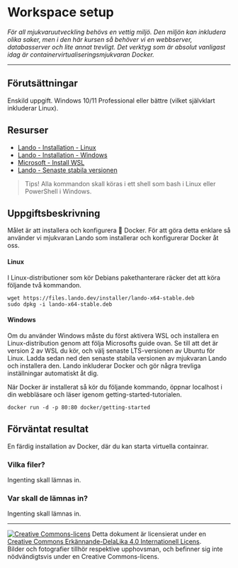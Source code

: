 # Workspace setup

_För all mjukvaruutveckling behövs en vettig miljö. Den miljön kan inkludera olika saker, men i den här kursen så behöver vi en webbserver, databasserver och lite annat trevligt. Det verktyg som är absolut vanligast idag är containervirtualiseringsmjukvaran Docker._

---

## Förutsättningar

Enskild uppgift. Windows 10/11 Professional eller bättre (vilket självklart inkluderar Linux). 

## Resurser

*   [Lando - Installation - Linux](https://docs.lando.dev/getting-started/installation.html#debian) 
*   [Lando - Installation - Windows](https://docs.lando.dev/getting-started/installation.html#windows)
*   [Microsoft - Install WSL](https://learn.microsoft.com/en-us/windows/wsl/install)
*   [Lando - Senaste stabila versionen](https://github.com/lando/lando/releases/latest)

> Tips! Alla kommandon skall köras i ett shell som bash i Linux eller PowerShell i Windows. 

## Uppgiftsbeskrivning

Målet är att installera och konfigurera :whale2: Docker. För att göra detta enklare så använder vi mjukvaran Lando som installerar och konfigurerar Docker åt oss. 

#### Linux      

I Linux-distributioner som kör Debians pakethanterare räcker det att köra följande två kommandon. 

    wget https://files.lando.dev/installer/lando-x64-stable.deb
    sudo dpkg -i lando-x64-stable.deb

#### Windows     

Om du använder Windows måste du först aktivera WSL och installera en Linux-distribution genom att följa Microsofts guide ovan. Se till att det är version 2 av WSL du kör, och välj senaste LTS-versionen av Ubuntu för Linux. Ladda sedan ned den senaste stabila versionen av mjukvaran Lando och installera den. Lando inkluderar Docker och gör några trevliga inställningar automatiskt åt dig. 

När Docker är installerat så kör du följande kommando, öppnar localhost i din webbläsare och läser igenom getting-started-tutorialen. 

    docker run -d -p 80:80 docker/getting-started

## Förväntat resultat

En färdig installation av Docker, där du kan starta virtuella containrar. 

### Vilka filer?

Ingenting skall lämnas in.

### Var skall de lämnas in?

Ingenting skall lämnas in. 

---     

[![Creative Commons-licens](https://i.creativecommons.org/l/by-sa/4.0/80x15.png)](http://creativecommons.org/licenses/by-sa/4.0/) Detta dokument är licensierat under en [Creative Commons Erkännande-DelaLika 4.0 Internationell Licens](http://creativecommons.org/licenses/by-sa/4.0/).    
Bilder och fotografier tillhör respektive upphovsman, och befinner sig inte nödvändigtsvis under en Creative Commons-licens.    
